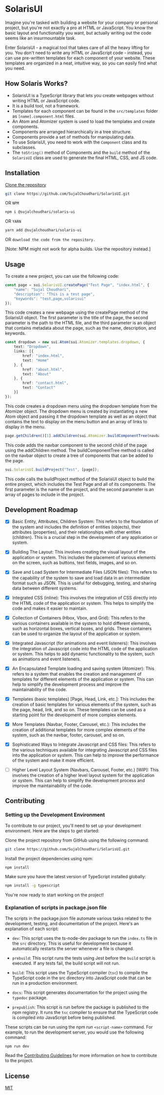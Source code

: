 # SolarisUI
Imagine you're tasked with building a website for your company or personal project, but you're not exactly a pro at HTML or JavaScript. You know the basic layout and functionality you want, but actually writing out the code seems like an insurmountable task.

Enter SolarisUI - a magical tool that takes care of all the heavy lifting for you. You don't need to write any HTML or JavaScript code - instead, you can use pre-written templates for each component of your website. These templates are organized in a neat, intuitive way, so you can easily find what you need.


## How Solaris Works?
- SolarisUI is a TypeScript library that lets you create webpages without writing HTML or JavaScript code.
- It is a build tool, not a framework.
- Templates for each component can be found in the `src/templates` folder as `[name].component.html` files.
- An Atom and Atomizer system is used to load the templates and create components.
- Components are arranged hierarchically in a tree structure.
- Components provide a set of methods for manipulating data.
- To use SolarisUI, you need to work with the `Component` class and its subclasses.
- The `toString()` method of Components and the `build` method of the `SolarisUI` class are used to generate the final HTML, CSS, and JS code.

## Installation

[Clone the repository](https://github.com/SujalChoudhari/SolarisUI)

```bash
git clone https://github.com/SujalChoudhari/SolarisUI.git
```

OR `NPM`
```bash
npm i @sujalchoudhari/solaris-ui
```

OR `YARN`
```bash
yarn add @sujalchoudhari/solaris-ui
```
OR `download the code from the repository.`

[Note: NPM might not work for alpha builds. Use the repository instead.]

## Usage

To create a new project, you can use the following code:

```ts
const page = sui.SolarisUI.createPage("Test Page", "index.html", {
    "name": "Sujal Choudhari",
    "description": "This is a test page",
    "keywords": "test,page,solarisui"
});

```
This code creates a new webpage using the createPage method of the SolarisUI object. The first parameter is the title of the page, the second parameter is the path to the HTML file, and the third parameter is an object that contains metadata about the page, such as the name, description, and keywords. 

```ts
const dropdown = new sui.Atom(sui.Atomizer.templates.dropdown, {
    text: "Dropdown",
    links: [{
        href: "index.html",
        text: "Home"
    }, {
        href: "about.html",
        text: "About"
    }, {
        href: "contact.html",
        text: "Contact"
    }]
});

```
This code creates a dropdown menu using the dropdown template from the Atomizer object. The dropdown menu is created by instantiating a new Atom object and passing it the dropdown template as well as an object that contains the text to display on the menu button and an array of links to display in the menu.


```ts
page.getChildren()[1].addChildren(sui.Atomizer.buildComponentTree(navbar.toString()));

```
This code adds the navbar component to the second child of the page using the addChildren method. The buildComponentTree method is called on the navbar object to create a tree of components that can be added to the page.

```ts
sui.SolarisUI.buildProject("Test", [page]);

```
This code calls the buildProject method of the SolarisUI object to build the entire project, which includes the Test Page and all of its components. The first parameter is the name of the project, and the second parameter is an array of pages to include in the project.

## Development Roadmap

- [x] Basic Entity, Attributes, Children System: This refers to the foundation of the system and includes the definition of entities (objects), their attributes (properties), and their relationships with other entities (children). This is a crucial step in the development of any application or system.

- [x] Building The Layout: This involves creating the visual layout of the application or system. This includes the placement of various elements on the screen, such as buttons, text fields, images, and so on.

- [x] Save and Load System for Intermediate Files (JSON files): This refers to the capability of the system to save and load data in an intermediate format such as JSON. This is useful for debugging, testing, and sharing data between different systems.

- [x] Integrated CSS (inline): This involves the integration of CSS directly into the HTML code of the application or system. This helps to simplify the code and makes it easier to maintain.

- [x] Collection of Containers (Hbox, Vbox, and Grid): This refers to the various containers available in the system to hold different elements, such as horizontal boxes, vertical boxes, and grids. These containers can be used to organize the layout of the application or system.

- [x] Integrated Javascript (for animations and event listeners): This involves the integration of Javascript code into the HTML code of the application or system. This helps to add dynamic functionality to the system, such as animations and event listeners.

- [x] An Encapsulated Template loading and saving system (Atomizer): This refers to a system that enables the creation and management of templates for different elements of the application or system. This can help to simplify the development process and improve the maintainability of the code.

- [x] Templates (basic templates) [Page, Head, Link, etc.]: This includes the creation of basic templates for various elements of the system, such as the page, head, link, and so on. These templates can be used as a starting point for the development of more complex elements.

- [x] More Templates (Navbar, Footer, Carousel, etc.): This includes the creation of additional templates for more complex elements of the system, such as the navbar, footer, carousel, and so on.

- [x] Sophisticated Ways to Integrate Javascript and CSS files: This refers to the various techniques available for integrating Javascript and CSS files into the application or system. This can help to improve the performance of the system and make it more efficient.

- [ ] Higher Level Layout System (Navbars, Carousel, Footer, etc.) [WIP]: This involves the creation of a higher level layout system for the application or system. This can help to simplify the development process and improve the maintainability of the code.

## Contributing
### Setting up the Development Environment
To contribute to our project, you'll need to set up your development environment. Here are the steps to get started:

Clone the project repository from GitHub using the following command:
```bash
git clone https://github.com/SujalChoudhari/SolarisUI.git
```
Install the project dependencies using npm:
```bash
npm install
```
Make sure you have the latest version of TypeScript installed globally:
```bash
npm install -g typescript
```
You're now ready to start working on the project!

### Explanation of scripts in package.json file
The scripts in the package.json file automate various tasks related to the development, testing, and documentation of the project. Here's an explanation of each script:

* `dev`: This script uses the ts-node-dev package to run the `index.ts` file in the `src` directory. This is useful for development because it automatically restarts the server whenever a file is changed.

* `prebuild`: This script runs the tests using Jest before the `build` script is executed. If any tests fail, the build script will not run.

* `build`: This script uses the TypeScript compiler (`tsc`) to compile the TypeScript code in the src directory into JavaScript code that can be run in a production environment.

* `docs`: This script generates documentation for the project using the `typedoc` package.

* `prepublish`: This script is run before the package is published to the npm registry. It runs the `tsc` compiler to ensure that the TypeScript code is compiled into JavaScript before being published.

These scripts can be run using the npm run `<script-name>` command. For example, to run the development server, you would use the following command:

```bash
npm run dev
```

Read the [Contributing Guidelines](https://github.com/SujalChoudhari/SolarisUI/blob/main/CONTRIBUTING.md) for more information on how to contribute to the project.



## License
[MIT](https://github.com/SujalChoudhari/SolarisUI/blob/main/LICENSE)
